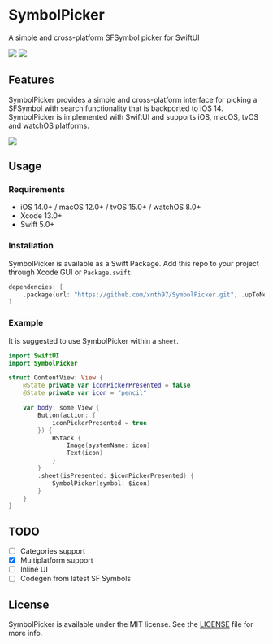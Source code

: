 # SymbolPicker

A simple and cross-platform SFSymbol picker for SwiftUI

![](https://img.shields.io/badge/License-MIT-green)
![](https://img.shields.io/badge/Platform-iOS%20%7C%20macOS%20%7C%20tvOS%20%7C%20watchOS-blue)

## Features

SymbolPicker provides a simple and cross-platform interface for picking a SFSymbol with search functionality that is backported to iOS 14. SymbolPicker is implemented with SwiftUI and supports iOS, macOS, tvOS and watchOS platforms.

![](/Screenshots/demo.png)

## Usage

### Requirements

* iOS 14.0+ / macOS 12.0+ / tvOS 15.0+ / watchOS 8.0+
* Xcode 13.0+
* Swift 5.0+

### Installation

SymbolPicker is available as a Swift Package. Add this repo to your project through Xcode GUI or `Package.swift`.

```swift
dependencies: [
    .package(url: "https://github.com/xnth97/SymbolPicker.git", .upToNextMajor(from: "1.1.0"))
]
```

### Example

It is suggested to use SymbolPicker within a `sheet`.

```swift
import SwiftUI
import SymbolPicker

struct ContentView: View {
    @State private var iconPickerPresented = false
    @State private var icon = "pencil"

    var body: some View {
        Button(action: {
            iconPickerPresented = true
        }) {
            HStack {
                Image(systemName: icon)
                Text(icon)
            }
        }
        .sheet(isPresented: $iconPickerPresented) {
            SymbolPicker(symbol: $icon)
        }
    }
}
```

## TODO

- [ ] Categories support
- [x] Multiplatform support
- [ ] Inline UI
- [ ] Codegen from latest SF Symbols

## License

SymbolPicker is available under the MIT license. See the [LICENSE](LICENSE) file for more info.

